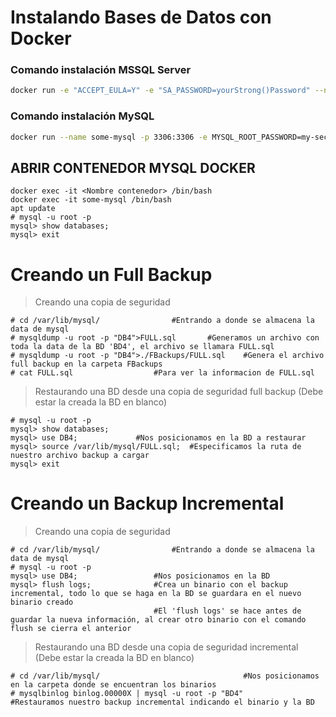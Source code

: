 # Instalando Bases de Datos con Docker

### Comando instalación MSSQL Server

```bash
docker run -e "ACCEPT_EULA=Y" -e "SA_PASSWORD=yourStrong()Password" --name mssqlbd -p 1433:1433 -d mcr.microsoft.com/mssql/server:2019-latest
```

### Comando instalación MySQL

```bash
docker run --name some-mysql -p 3306:3306 -e MYSQL_ROOT_PASSWORD=my-secret-pw -d mysql
```



## ABRIR CONTENEDOR MYSQL DOCKER
```
docker exec -it <Nombre contenedor> /bin/bash
docker exec -it some-mysql /bin/bash
apt update
# mysql -u root -p
mysql> show databases;
mysql> exit
```
# Creando un Full Backup
>Creando una copia de seguridad
```
# cd /var/lib/mysql/				#Entrando a donde se almacena la data de mysql
# mysqldump -u root -p "DB4">FULL.sql		#Generamos un archivo con toda la data de la BD 'BD4', el archivo se llamara FULL.sql
# mysqldump -u root -p "DB4">./FBackups/FULL.sql    #Genera el archivo full backup en la carpeta FBackups
# cat FULL.sql					#Para ver la informacion de FULL.sql
```

>Restaurando una BD desde una copia de seguridad full backup (Debe estar la creada la BD en blanco)
```
# mysql -u root -p
mysql> show databases;
mysql> use DB4;				#Nos posicionamos en la BD a restaurar
mysql> source /var/lib/mysql/FULL.sql;	#Especificamos la ruta de nuestro archivo backup a cargar
mysql> exit
```

# Creando un Backup Incremental
>Creando una copia de seguridad
```
# cd /var/lib/mysql/				#Entrando a donde se almacena la data de mysql
# mysql -u root -p
mysql> use DB4;				    #Nos posicionamos en la BD
mysql> flush logs;				#Crea un binario con el backup incremental, todo lo que se haga en la BD se guardara en el nuevo binario creado
                                #El 'flush logs' se hace antes de guardar la nueva información, al crear otro binario con el comando flush se cierra el anterior
```

>Restaurando una BD desde una copia de seguridad incremental (Debe estar la creada la BD en blanco)
```
# cd /var/lib/mysql/                                #Nos posicionamos en la carpeta donde se encuentran los binarios
# mysqlbinlog binlog.00000X | mysql -u root -p "BD4"       #Restauramos nuestro backup incremental indicando el binario y la BD 
```



